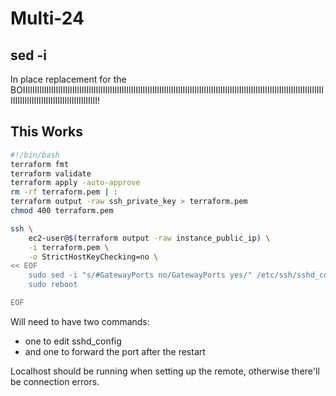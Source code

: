 # Multi-24

## sed -i

In place replacement for the BOIIIIIIIIIIIIIIIIIIIIIIIIIIIIIIIIIIIIIIIIIIIIIIIIIIIIIIIIIIIIIIIIIIIIIIIIIIIIIIIIIIIIIIIIIIIIIIIIIIIIIIIIIIIIIIIIIIIIIIIIIIIIIIIIIIIIIIIIIIIIIIIIIIIIIIIIIIIIIIIIIIIII!

## This Works

```bash
#!/bin/bash
terraform fmt
terraform validate
terraform apply -auto-approve
rm -rf terraform.pem | :
terraform output -raw ssh_private_key > terraform.pem
chmod 400 terraform.pem

ssh \
    ec2-user@$(terraform output -raw instance_public_ip) \
    -i terraform.pem \
    -o StrictHostKeyChecking=no \
<< EOF
    sudo sed -i "s/#GatewayPorts no/GatewayPorts yes/" /etc/ssh/sshd_config
    sudo reboot

EOF
```

Will need to have two commands:

- one to edit sshd_config
- and one to forward the port after the restart

Localhost should be running when setting up the remote, otherwise there'll be connection errors.
